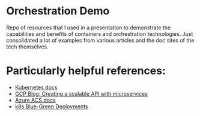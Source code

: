 # Orchestration Demo

Repo of resources that I used in a presentation to demonstrate the capabilities 
and benefits of containers and orchestration technologies. Just consolidated a lot of examples 
from various articles and the doc sites of the tech themselves.

# Particularly helpful references:
- [Kubernetes docs](https://kubernetes.io/docs/)
- [GCP Blog: Creating a scalable API with microservices](https://cloudplatform.googleblog.com/2016/06/creating-a-scalable-API-with-microservices.html?utm_source=microserviceweekly.com&utm_medium=email&m=1)
- [Azure ACS docs](https://docs.microsoft.com/en-us/azure/container-service/container-service-kubernetes-walkthrough)
- [k8s Blue-Green Deployments](https://github.com/thesandlord/container-orchestration-comparisons/tree/master/blue-green-deployment/kubernetes)
